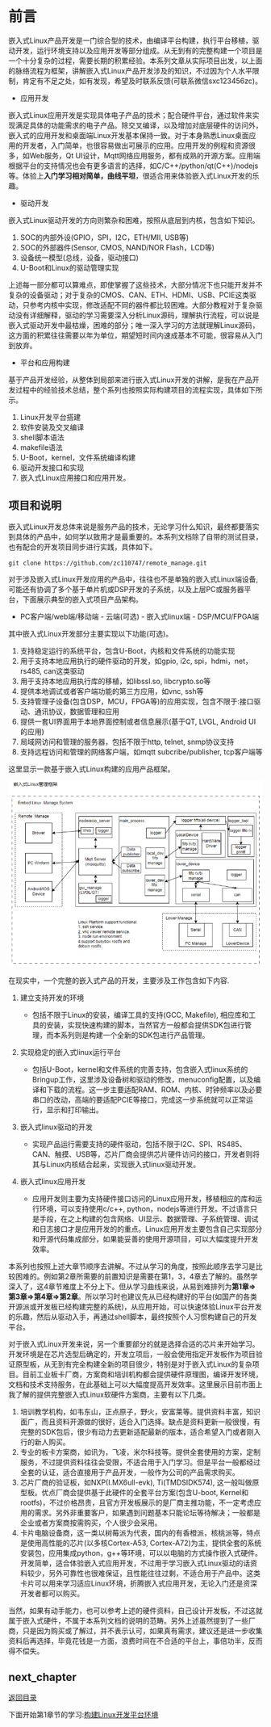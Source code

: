 # 前言

嵌入式Linux产品开发是一门综合型的技术，由编译平台构建，执行平台移植，驱动开发，运行环境支持以及应用开发等部分组成。从无到有的完整构建一个项目是一个十分复杂的过程，需要长期的积累经验。本系列文章从实际项目出发，以上面的脉络流程为框架，讲解嵌入式Linux产品开发涉及的知识，不过因为个人水平限制，肯定有不足之处，如有发现，希望及时联系反馈(可联系微信sxc123456zc)。

- 应用开发

嵌入式Linux应用开发是实现具体电子产品的技术；配合硬件平台，通过软件来实现满足具体的功能需求的电子产品。除交叉编译，以及增加对底层硬件的访问外，嵌入式的应用开发和桌面端Linux开发基本保持一致。对于本身熟悉Linux桌面应用的开发者，入门简单，也很容易做出可展示的应用。应用开发的例程和资源很多，如Web服务，Qt UI设计，Mqtt网络应用服务，都有成熟的开源方案。应用端根据平台的支持情况也会有更多语言的选择，如C/C++/python/qt(C++)/nodejs等。体验上**入门学习相对简单，曲线平坦**，很适合用来体验嵌入式Linux开发的乐趣。

- 驱动开发

嵌入式Linux驱动开发的方向则繁杂和困难，按照从底层到内核，包含如下知识。

1. SOC的内部外设(GPIO，SPI，I2C，ETH/MII, USB等)
2. SOC的外部器件(Sensor, CMOS, NAND/NOR Flash，LCD等)
3. 设备统一模型(总线，设备，驱动接口)
4. U-Boot和Linux的驱动管理实现

上述每一部分都可以算难点，即使掌握了这些技术，大部分情况下也只能开发并不复杂的设备驱动；对于复杂的CMOS、CAN、ETH、HDMI、USB、PCIE这类驱动，只参考内核中实现，修改适配不同的器件都比较困难。大部分教程对于复杂驱动没有详细解释，驱动的学习需要深入分析Linux源码，理解执行流程，可以说是嵌入式驱动开发中最枯燥，困难的部分；唯一深入学习的方法就理解Linux源码，这方面的积累往往需要以年为单位，期望短时间内速成基本不可能，很容易从入门到放弃。

- 平台和应用构建

基于产品开发经验，从整体到局部来进行嵌入式Linux开发的讲解，是我在产品开发过程中的经验技术总结，整个系列也按照实际构建项目的流程实现，具体如下所示。

1. Linux开发平台搭建
2. 软件安装及交叉编译
3. shell脚本语法
4. makefile语法
5. U-Boot，kernel，文件系统编译构建
6. 驱动开发接口和实现
7. 嵌入式Linux应用接口和应用开发。

## 项目和说明

嵌入式Linux开发总体来说是服务产品的技术，无论学习什么知识，最终都要落实到具体的产品中，如何学以致用才是最重要的。本系列文档除了自带的测试目录，也有配合的开发项目同步进行实践，具体如下。

```shell
git clone https://github.com/zc110747/remote_manage.git
```

对于涉及嵌入式Linux开发应用的产品中，往往也不是单独的嵌入式Linux端设备, 可能还有协调了多个基于单片机或DSP开发的子系统，以及上层PC或服务器平台，下面展示典型的嵌入式项目产品架构。

- PC客户端/web端/移动端 - 云端(可选) - 嵌入式linux端 - DSP/MCU/FPGA端

其中嵌入式Linux开发部分主要实现以下功能(可选)。

1. 支持稳定运行的系统平台，包含U-Boot，内核和文件系统的功能实现
2. 用于支持本地应用执行的硬件驱动的开发，如gpio, i2c, spi，hdmi，net，rs485, can这类驱动
3. 用于支持本地应用执行库的移植，如libssl.so, libcrypto.so等
4. 提供本地调试或者客户端功能的第三方应用，如vnc, ssh等
5. 支持管理子设备(包含DSP，MCU，FPGA等)的应用实现，包含不限于:接口驱动、通讯协议，数据管理和应用
6. 提供一套UI界面用于本地界面控制或者信息展示(基于QT, LVGL, Android UI的应用)
7. 局域网访问和管理的服务器，包括不限于http, telnet, snmp协议支持
8. 支持远程访问和管理的网络客户端，如mqtt subcribe/publisher, tcp客户端等

这里显示一款基于嵌入式Linux构建的应用产品框架。

![image](image/mainFrame.png)

在现实中，一个完整的嵌入式产品的开发，主要涉及工作包含如下内容.

1. 建立支持开发的环境

    - 包括不限于Linux的安装，编译工具的支持(GCC, Makefile), 相应库和工具的安装，实现快速构建的脚本，当然官方一般都会提供SDK包进行管理，而本系列则是构建一个全新的SDK包进行产品管理。

2. 实现稳定的嵌入式linux运行平台

    - 包括U-Boot，kernel和文件系统的完善支持，包含嵌入式linux系统的Bringup工作，这里涉及设备树和驱动的修改，menuconfig配置，以及编译和下载的流程。这一步主要适配RAM、ROM、内核、时钟频率以及必要串口的改动，高端的要适配PCIE等接口，完成这一步系统就可以正常运行，显示和打印输出。

3. 嵌入式linux驱动的开发

    - 实现产品运行需要支持的硬件驱动，包括不限于I2C、SPI、RS485、CAN、触摸、USB等，芯片厂商会提供芯片硬件访问的接口，开发者则将其与Linux内核结合起来，实现嵌入式linux驱动开发。

4. 嵌入式linux应用开发

    - 应用开发则主要为支持硬件接口访问的Linux应用开发，移植相应的库和运行环境，可以支持使用c/c++, python，nodejs等进行开发。不过语言只是手段，在之上构建的包含网络、UI显示、数据管理、子系统管理、调试和日志接口才是应用开发的的重点。Linux应用开发主要包含自己实现部分和开源代码集成部分，如果能妥善的使用开源项目，可以大幅度提升开发效率。

本系列也按照上述大章节顺序去讲解。不过从学习的角度，按照此顺序去学习是比较困难的。例如第2章所需要的前置知识是需要在第1，3，4章去了解的。虽然学深入了，这4章节难度上不分上下。但从学习曲线来说，从易到难排列为**第1章=>第3章=>第4章=>第2章**。所以学习时也建议先从已经构建好的平台(如国产的各类开源派或开发板已经构建完整的系统)，从应用开始，可以快速体验Linux平台开发的乐趣，然后从驱动入手，再通过shell脚本，最终按照个人习惯构建自己的开发平台。

对于嵌入式Linux开发来说，另一个重要部分的就是选择合适的芯片来开始学习。开发环境是在芯片选型后确定的，开发立项后，一般会使用指定开发板作为项目验证原型板，从无到有完全构建全新的项目很少，特别是对于嵌入式Linux的复杂项目。目前工业板卡厂商，方案商和培训机构都会提供硬件原理图，编译开发环境，文档和技术支持服务，在此基础上可以大幅度提高开发效率。这里展示目前市面上我了解的提供完整嵌入式Linux软硬件方案商，主要有以下几类。

1. 培训教学机构，如韦东山，正点原子，野火，安富莱等。提供资料丰富，知识面广，而且资料开源做的很好，适合入门选择。缺点是资料更新一般很慢，有完整的SDK包后，很少有动力去更新适配最新的版本，适合希望入门或者刚入行的新人购买。
2. 专业的板卡方案商，如讯为，飞凌，米尔科技等。提供全套使用的方案，定制服务，不过提供资料往往会受限，不适合用于入门学习。但是平台一般都经过全套的认证，适合直接用于产品开发，一般作为公司的产品需求购买。
3. 芯片厂商的验证板，如NXP(I.MX6ull-evk), Ti(TMDSIDK574), 这一般叫做原型板。优点厂商会提供基于此硬件的全套平台方案(包含U-boot, Kernel和rootfs)，不过价格昂贵，且官方开发板展示的是厂商主推功能，不一定考虑应用的需求。另外非重要客户，如果遇到问题基本只能论坛等待解决；一般都是企业或者方案商按需购买，个人很少会采用。
4. 卡片电脑设备商，这一类以树莓派为代表，国内的有香橙派，核桃派等，特点是使用高性能的芯片(以多核Cortex-A53, Cortex-A72)为主，提供全套的系统安装包，应用集成python，g++等环境，可以以电脑的方式操作嵌入式硬件。开发简单，适合体验嵌入式应用开发，不过用于学习嵌入式Linux驱动的话资料较少，另外可靠性也很难保证，且性能往往过剩，不适合用于产品中。这类卡片可以用来学习适应Linux环境，折腾嵌入式应用开发，无论入门还是资深开发者都可以购买。

当然，如果有动手能力，也可以参考上述的硬件资料，自己设计开发板，不过这就属于嵌入式硬件，不属于本系列文档的说明的范畴。另外上述虽然提到了一些厂商，只是因为购买或了解过，并不表示认可，如果真有需求，建议还是进一步收集资料后再选择，毕竟花钱是一方面，浪费时间在不合适的平台上，事倍功半，反而得不偿失。

## next_chapter

[返回目录](./SUMMARY.md)

下面开始第1章节的学习:[构建Linux开发平台环境](./ch01-00.platform_env_struct.md)
